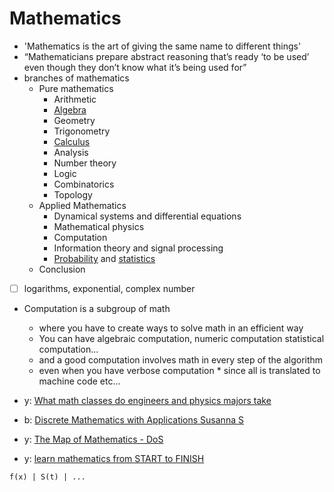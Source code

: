 # Mathematics
* 'Mathematics is the art of giving the same name to different things'
* “Mathematicians prepare abstract reasoning that’s ready ‘to be used’ even though they don’t know what it’s being used for”
* branches of mathematics
    * Pure mathematics
        * Arithmetic
        * [Algebra](Algebra)
        * Geometry
        * Trigonometry
        * [Calculus](Calculus) 
        * Analysis 
        * Number theory
        * Logic
        * Combinatorics
        * Topology
    * Applied Mathematics
        * Dynamical systems and differential equations
        * Mathematical physics
        * Computation
        * Information theory and signal processing
        * [Probability](Probability) and [statistics](statistics)
    * Conclusion

* [ ] logarithms, exponential, complex number
* Computation is a subgroup of math
    * where you have to create ways to solve math in an efficient way
    * You can have algebraic computation, numeric computation statistical computation...
    * and a good computation involves math in every step of the algorithm 
    * even when you have verbose computation * since all is translated to machine code etc...

* y: [What math classes do engineers and physics majors take](What-math-classes-do-engineers-and-physics-majors-take)
* b: [Discrete Mathematics with Applications Susanna S](Discrete-Mathematics-with-Applications-Susanna-S)
* y: [The Map of Mathematics - DoS](https://www.youtube.com/watch?v=OmJ-4B-mS-Y)
* y: [learn mathematics from START to FINISH](learn-mathematics-from-START-to-FINISH)
```
f(x) | S(t) | ...
```
